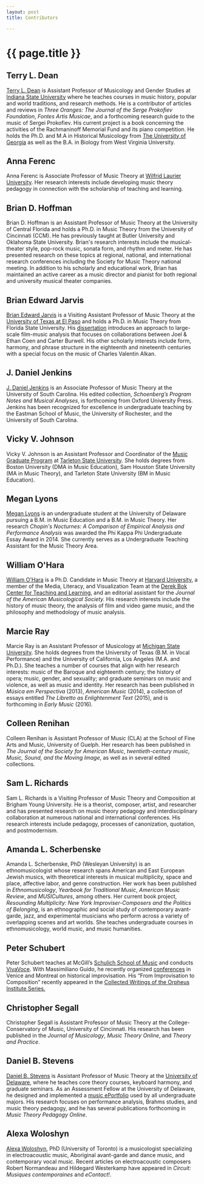 ```yaml
---
layout: post
title: Contributors

---
```


{{ page.title }}
================

## Terry L. Dean

[Terry L. Dean](http://www2.indstate.edu/music/faculty/dean.html) is Assistant Professor of Musicology and Gender Studies at [Indiana State University](http://www.indstate.edu/music) where he teaches courses in music history, popular and world traditions, and research methods. He is a contributor of articles and reviews in *Three Oranges: The Journal of the Serge Prokofiev Foundation*, *Fontes Artis Musicae*, and a forthcoming research guide to the music of Sergei Prokofiev. His current project is a book concerning the activities of the Rachmaninoff Memorial Fund and its piano competition. He holds the Ph.D. and M.A in Historical Musicology from [The University of Georgia](http://www.music.uga.edu/musicologyethnomusicology-department) as well as the B.A. in Biology from West Virginia University.

## Anna Ferenc

Anna Ferenc is Associate Professor of Music Theory at [Wilfrid Laurier University](http://www.wlu.ca/academics/faculties/faculty-of-music/index.html). Her research interests include developing music theory pedagogy in connection with the scholarship of teaching and learning.

## Brian D. Hoffman

Brian D. Hoffman is an Assistant Professor of Music Theory at the University of Central Florida and holds a Ph.D. in Music Theory from the University of Cincinnati (CCM). He has previously taught at Butler University and Oklahoma State University. Brian's research interests include the musical-theater style, pop-rock music, sonata form, and rhythm and meter. He has presented research on these topics at regional, national, and international research conferences including the Society for Music Theory national meeting. In addition to his scholarly and educational work, Brian has maintained an active career as a music director and pianist for both regional and university musical theater companies.

## Brian Edward Jarvis

[Brian Edward Jarvis](http://www.brianedwardjarvis.com) is a Visiting Assistant Professor of Music Theory at the [University of Texas at El Paso](http://www.utep.edu/) and holds a Ph.D. in Music Theory from Florida State University. His [dissertation](http://diginole.lib.fsu.edu/cgi/viewcontent.cgi?article=8578&context=etd) introduces an approach to large-scale film-music analysis that focuses on collaborations between Joel & Ethan Coen and Carter Burwell. His other scholarly interests include form, harmony, and phrase structure in the eighteenth and nineteenth centuries with a special focus on the music of Charles Valentin Alkan.

## J. Daniel Jenkins

[J. Daniel Jenkins](http://www.sc.edu/study/colleges_schools/music/faculty-staff/Jenkins.php) is an Associate Professor of Music Theory at the University of South Carolina. His edited collection, *Schoenberg’s Program Notes and Musical Analyses*, is forthcoming from Oxford University Press. Jenkins has been recognized for excellence in undergraduate teaching by the Eastman School of Music, the University of Rochester, and the University of South Carolina.

## Vicky V. Johnson

Vicky V. Johnson is an Assistant Professor and Coordinator of the [Music Graduate Program](http://www.tarleton.edu/musiceducation/index.html) at [Tarleton State University](http://www.tarleton.edu/home/). She holds degrees from Boston University (DMA in Music Education), Sam Houston State University (MA in Music Theory), and Tarleton State University (BM in Music Education).

## Megan Lyons

[Megan Lyons](http://www.linkedin.com/in/meglyons13) is an undergraduate student at the University of Delaware pursuing a B.M. in Music Education and a B.M. in Music Theory. Her research *Chopin's Nocturnes: A Comparison of Empirical Analysis and Performance Analysis* was awarded the Phi Kappa Phi Undergraduate Essay Award in 2014. She currently serves as a Undergraduate Teaching Assistant for the Music Theory Area.

## William O'Hara

[William O'Hara](http://www.williamohara.net) is a Ph.D. Candidate in Music Theory at [Harvard University](http://www.music.fas.harvard.edu/), a member of the Media, Literacy, and Visualization Team at the [Derek Bok Center for Teaching and Learning](http://bokcenter.harvard.edu/), and an editorial assistant for the *Journal of the American Musicological Society.* His research interests include the history of music theory, the analysis of film and video game music, and the philosophy and methodology of music analysis.

## Marcie Ray

Marcie Ray is an Assistant Professor of Musicology at [Michigan State University](http://www.music.msu.edu/). She holds degrees from the University of Texas (B.M. in Vocal Performance) and the University of California, Los Angeles (M.A. and Ph.D.). She teaches a number of courses that align with her research interests: music of the Baroque and eighteenth century; the history of opera; music, gender, and sexuality; and graduate seminars on music and violence, as well as music and identity. Her research has been published in *Música em Perspectiva* (2013), *American Music* (2014), a collection of essays entitled *The Libretto as Enlightenment Text* (2015), and is forthcoming in *Early Music* (2016).

## Colleen Renihan

Colleen Renihan is Assistant Professor of Music (CLA) at the School of Fine Arts and Music, University of Guelph. Her research has been published in *The Journal of the Society for American Music*, *twentieth-century music*, *Music, Sound, and the Moving Image*, as well as in several edited collections.

## Sam L. Richards

Sam L. Richards is a Visiting Professor of Music Theory and Composition at Brigham Young University. He is a theorist, composer, artist, and researcher and has presented research on music theory pedagogy and interdisciplinary collaboration at numerous national and international conferences. His research interests include pedagogy, processes of canonization, quotation, and postmodernism.

## Amanda L. Scherbenske

Amanda L. Scherbenske, PhD (Wesleyan University) is an ethnomusicologist whose research spans American and East European Jewish musics, with theoretical interests in musical multiplicity, space and place, affective labor, and genre construction. Her work has been published in *Ethnomusicology*, *Yearbook for Traditional Music*, *American Music Review*, and *MUSICultures*, among others. Her current book project, *Resounding Multiplicity: New York Improviser-Composers and the Politics of Belonging*, is an ethnographic and social study of contemporary avant-garde, jazz, and experimental musicians who perform across a variety of overlapping scenes and art worlds. She teaches undergraduate courses in ethnomusicology, world music, and music humanities.

## Peter Schubert

Peter Schubert teaches at McGill’s [Schulich School of Music](http://www.mcgill.ca/music/) and conducts [VivaVoce](http://www.vivavoce-montreal.com). With Massimiliano Guido, he recently organized [conferences](http://www.mentemani.org/Connection/Project.html) in Venice and Montreal on historical improvisation. His “From Improvisation to Composition” recently appeared in the [Collected Writings of the Orpheus Institute Series.](http://www.orpheusinstituut.be/en/publications/about-our-publications)

## Christopher Segall

Christopher Segall is Assistant Professor of Music Theory at the College-Conservatory of Music, University of Cincinnati. His research has been published in the *Journal of Musicology*, *Music Theory Online*, and *Theory and Practice*.

## Daniel B. Stevens 

[Daniel B. Stevens](http://www.music.udel.edu/about-us/faculty-staff/Pages/stevens_daniel.aspx?FacultyId=59) is Assistant Professor of Music Theory at the [University of Delaware](http://www.music.udel.edu/Pages/home.aspx), where he teaches core theory courses, keyboard harmony, and graduate seminars. As an Assessment Fellow at the University of Delaware, he designed and implemented a [music ePortfolio](http://cnu.edu/jpalhe/pdf/jpalhe_volume4.pdf) used by all undergraduate majors. His research focuses on performance analysis, Brahms studies, and music theory pedagogy, and he has several publications forthcoming in *Music Theory Pedagogy Online*.

## Alexa Woloshyn

[Alexa Woloshyn](https://independent.academia.edu/AlexaWoloshyn), PhD (University of Toronto) is a musicologist specializing in electroacoustic music, Aboriginal avant-garde and dance music, and contemporary vocal music. Recent articles on electroacoustic composers Robert Normandeau and Hildegard Westerkamp have appeared in *Circuit: Musiques contemporaines* and *eContact!*.
